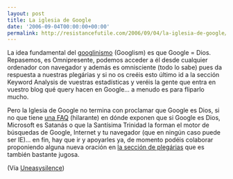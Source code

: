 ```yaml
---
layout: post
title: La iglesia de Google
date: '2006-09-04T00:00:00+00:00'
permalink: http://resistancefutile.com/2006/09/04/la-iglesia-de-google/
---
```

<a href="http://www.thechurchofgoogle.org/"><img style="float:right; margin:0 0 10px 10px;cursor:pointer; cursor:hand;" src="http://photos1.blogger.com/blogger2/4553/2422/1600/googlism.gif" border="0" alt="" /></a>La idea fundamental del <a href="http://www.thechurchofgoogle.org/">googlinismo</a> (Googlism) es que Google = Dios. Repasemos, es Omnipresente, podemos acceder a él desde cualquier ordenador con navegador y además es omnisciente (todo lo sabe) pues da respuesta a nuestras plegárias y si no os creéis esto último id a la sección Keyword Analysis de vuestras estadísticas y veréis la gente que entra en vuestro blog qué query hacen en Google... a menudo es para fliparlo mucho.

Pero la Iglesia de Google no termina con proclamar que Google es Dios, si no que tiene <a href="http://www.thechurchofgoogle.org/faq.html">una FAQ</a> (hilarante) en dónde exponen que si Google es Dios, Microsoft es Satanás o que la Santísima Trinidad la forman el motor de búsquedas de Google, Internet y tu navegador (que en ningún caso puede ser IE)... en fin, hay que ir y apoyarles ya, de momento podéis colaborar proponiendo alguna nueva oración en <a href="http://www.thechurchofgoogle.org/contests/prayer2_0.html">la sección de plegárias</a> que es también bastante jugosa.

(Vía <a href="http://www.uneasysilence.com/archive/2006/09/7470/">Uneasysilence</a>)
